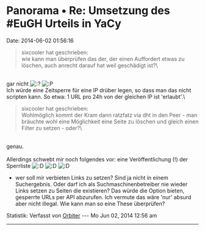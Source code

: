 Panorama • Re: Umsetzung des \#EuGH Urteils in YaCy
===================================================

Date: 2014-06-02 01:56:16

> <div>
>
> sixcooler hat geschrieben:\
> wie kann man überprüfen das der, der einen Auffordert etwas zu
> löschen, auch anrecht darauf hat weil geschädigt ist?\
>
> </div>

\
gar nicht
![:?](http://forum.yacy-websuche.de/images/smilies/icon_e_confused.gif "Confused")
![:P](http://forum.yacy-websuche.de/images/smilies/icon_razz.gif "Razz")\
Ich würde eine Zeitsperre für eine IP drüber legen, so dass man das
nicht scripten kann. So etwa: 1 URL pro 24h von der gleichen IP ist
\'erlaubt\'.\

> <div>
>
> sixcooler hat geschrieben:\
> Wohlmöglich kommt der Kram dann ratzfatz via dht in den Peer - man
> bräuchte wohl eine Möglichkeit eine Seite zu löschen und gleich einen
> Filter zu setzen - oder?\
>
> </div>

\
genau.\
\
Allerdings schwebt mir noch folgendes vor: eine Veröffentlichung (!) der
Sperrliste
![:D](http://forum.yacy-websuche.de/images/smilies/icon_e_biggrin.gif "Very Happy")
![:D](http://forum.yacy-websuche.de/images/smilies/icon_e_biggrin.gif "Very Happy")
![:D](http://forum.yacy-websuche.de/images/smilies/icon_e_biggrin.gif "Very Happy")
- wer soll mir verbieten Links zu setzen? Sind ja nicht in einem
Suchergebnis. Oder darf ich als Suchmaschinenbetreiber nie wieder Links
setzen zu Seiten die existieren? Das würde die Option bieten, gesperrte
URLs per API abzurufen. Ich vermute das wäre \'nur\' absurd aber nicht
illegal. Wie kann man so eine These überprüfen?

Statistik: Verfasst von
[Orbiter](http://forum.yacy-websuche.de/memberlist.php?mode=viewprofile&u=2)
--- Mo Jun 02, 2014 12:56 am

------------------------------------------------------------------------
